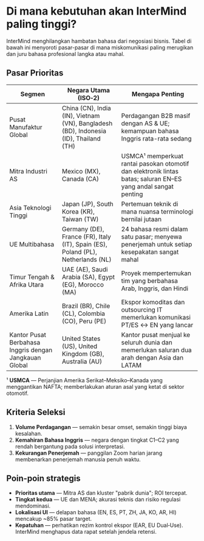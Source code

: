 # Di mana kebutuhan akan InterMind paling tinggi?

InterMind menghilangkan hambatan bahasa dari negosiasi bisnis.
Tabel di bawah ini menyoroti pasar-pasar di mana miskomunikasi paling merugikan dan juru bahasa profesional langka atau mahal.

## Pasar Prioritas

| Segmen                                | Negara Utama (ISO‑2)                                                               | Mengapa Penting                                                                                                  |
| -------------------------------------- | ------------------------------------------------------------------------------------ | --------------------------------------------------------------------------------------------------------------- |
| Pusat Manufaktur Global              | China (CN), India (IN), Vietnam (VN), Bangladesh (BD), Indonesia (ID), Thailand (TH) | Perdagangan B2B masif dengan AS & UE; kemampuan bahasa Inggris rata-rata sedang                                     |
| Mitra Industri AS                 | Mexico (MX), Canada (CA)                                                             | USMCA¹ memperkuat rantai pasokan otomotif dan elektronik lintas batas; saluran EN–ES yang andal sangat penting |
| Asia Teknologi Tinggi                         | Japan (JP), South Korea (KR), Taiwan (TW)                                            | Pertemuan teknik di mana nuansa terminologi bernilai jutaan                                              |
| UE Multibahasa                        | Germany (DE), France (FR), Italy (IT), Spain (ES), Poland (PL), Netherlands (NL)     | 24 bahasa resmi dalam satu pasar; menyewa penerjemah untuk setiap kesepakatan sangat mahal                      |
| Timur Tengah & Afrika Utara             | UAE (AE), Saudi Arabia (SA), Egypt (EG), Morocco (MA)                                | Proyek mempertemukan tim yang berbahasa Arab, Inggris, dan Hindi                                              |
| Amerika Latin                          | Brazil (BR), Chile (CL), Colombia (CO), Peru (PE)                                    | Ekspor komoditas dan outsourcing IT memerlukan komunikasi PT/ES ↔ EN yang lancar                                   |
| Kantor Pusat Berbahasa Inggris dengan Jangkauan Global | United States (US), United Kingdom (GB), Australia (AU)                              | Kantor pusat menjual ke seluruh dunia dan memerlukan saluran dua arah dengan Asia dan LATAM                                      |

¹ **USMCA** — Perjanjian Amerika Serikat–Meksiko–Kanada yang menggantikan NAFTA; memberlakukan aturan asal yang ketat di sektor otomotif.

## Kriteria Seleksi

1. **Volume Perdagangan** — semakin besar omset, semakin tinggi biaya kesalahan.
2. **Kemahiran Bahasa Inggris** — negara dengan tingkat C1–C2 yang rendah bergantung pada solusi interpretasi.
3. **Kekurangan Penerjemah** — panggilan Zoom harian jarang membenarkan penerjemah manusia penuh waktu.

## Poin-poin strategis

- **Prioritas utama** — Mitra AS dan kluster "pabrik dunia"; ROI tercepat.
- **Tingkat kedua** — UE dan MENA; akurasi teknis dan risiko regulasi mendominasi.
- **Lokalisasi UI** — delapan bahasa (EN, ES, PT, ZH, JA, KO, AR, HI) mencakup \~85% pasar target.
- **Kepatuhan** — perhatikan rezim kontrol ekspor (EAR, EU Dual‑Use). InterMind menghapus data rapat setelah jendela retensi.